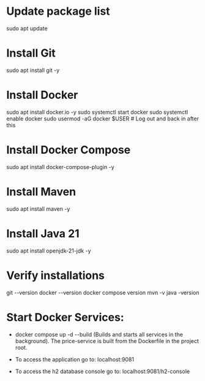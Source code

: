 # Update package list
sudo apt update

# Install Git
sudo apt install git -y

# Install Docker
sudo apt install docker.io -y
sudo systemctl start docker
sudo systemctl enable docker
sudo usermod -aG docker $USER  # Log out and back in after this

# Install Docker Compose
sudo apt install docker-compose-plugin -y

# Install Maven
sudo apt install maven -y

# Install Java 21
sudo apt install openjdk-21-jdk -y

# Verify installations
git --version
docker --version
docker compose version
mvn -v
java -version

# Start Docker Services:

- docker compose up -d --build (Builds and starts all services in the background).
The price-service is built from the Dockerfile in the project root.

- To access the application go to: localhost:9081
- To access the h2 database console go to: localhost:9081/h2-console
